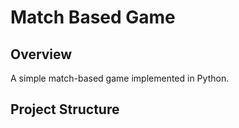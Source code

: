 # Match Based Game

## Overview
A simple match-based game implemented in Python.

## Project Structure
